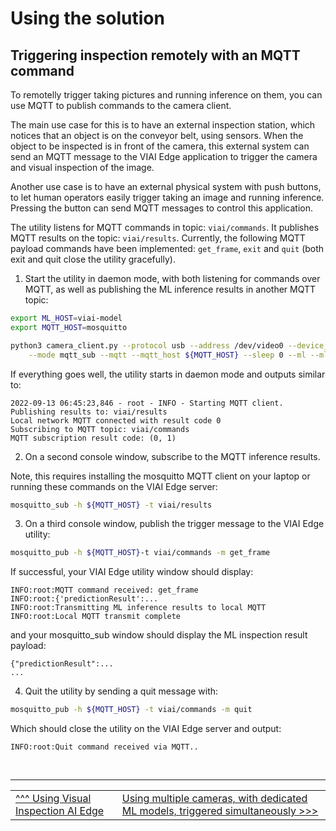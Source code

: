 # Using the solution

## Triggering inspection remotely with an MQTT command

To remotelly trigger taking pictures and running inference on them, you can use MQTT to publish commands to the camera client.

The main use case for this is to have an external inspection station, which notices that an object is on the conveyor belt, using sensors. When the object to be inspected is in front of the camera, this external system can send an MQTT message to the VIAI Edge application to trigger the camera and visual inspection of the image.

Another use case is to have an external physical system with push buttons, to let human operators easily trigger taking an image and running inference. Pressing the button can send MQTT messages to control this application.

The utility listens for MQTT commands in topic: `viai/commands`. It publishes MQTT results on the topic: `viai/results`. Currently, the following MQTT payload commands have been implemented: `get_frame`, `exit` and `quit` (both exit and quit close the utility gracefully).


1. Start the utility in daemon mode, with both listening for commands over MQTT, as well as publishing the ML inference results in another MQTT topic:

```bash
export ML_HOST=viai-model
export MQTT_HOST=mosquitto

python3 camera_client.py --protocol usb --address /dev/video0 --device_id 'usbcam' \
    --mode mqtt_sub --mqtt --mqtt_host ${MQTT_HOST} --sleep 0 --ml --ml_host ${ML_HOST}
```

If everything goes well, the utility starts in daemon mode and outputs similar to:

```text
2022-09-13 06:45:23,846 - root - INFO - Starting MQTT client. Publishing results to: viai/results
Local network MQTT connected with result code 0
Subscribing to MQTT topic: viai/commands
MQTT subscription result code: (0, 1)
```

2. On a second console window, subscribe to the MQTT inference results.

Note, this requires installing the mosquitto MQTT client on your laptop or running these commands on the VIAI Edge server:

```bash
mosquitto_sub -h ${MQTT_HOST} -t viai/results
```

3. On a third console window, publish the trigger message to the VIAI Edge utility:

```bash
mosquitto_pub -h ${MQTT_HOST}-t viai/commands -m get_frame
```

If successful, your VIAI Edge utility window should display:

```text
INFO:root:MQTT command received: get_frame
INFO:root:{'predictionResult':...
INFO:root:Transmitting ML inference results to local MQTT
INFO:root:Local MQTT transmit complete
```

and your mosquitto_sub window should display the ML inspection result payload:

```text
{"predictionResult":...
...
```

4. Quit the utility by sending a quit message with:

```bash
mosquitto_pub -h ${MQTT_HOST} -t viai/commands -m quit
```

Which should close the utility on the VIAI Edge server and output:

```text
INFO:root:Quit command received via MQTT..
```


</br>

___

<table width="100%">
<tr><td><a href="./useviai.md">^^^ Using Visual Inspection AI Edge</td><td><a href="./usingmultiplecameras.md">Using multiple cameras, with dedicated ML models, triggered simultaneously >>></td></tr>
</table>
